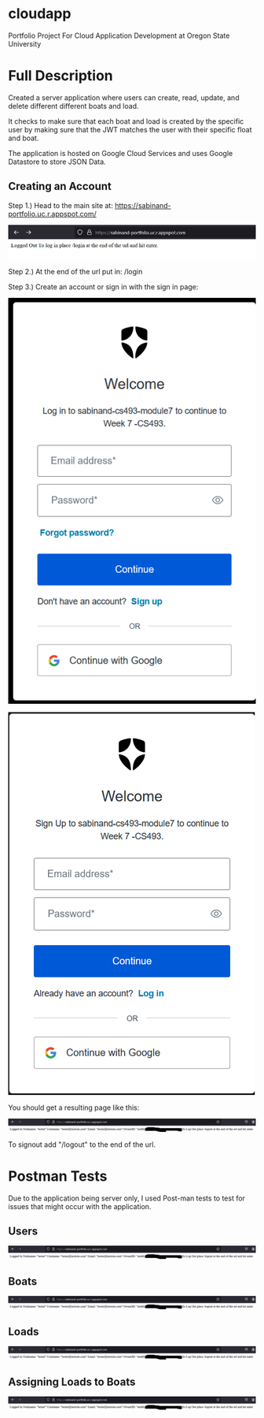 # cloudapp
Portfolio Project For Cloud Application Development at Oregon State University

# Full Description
Created a server application where users can create, read, update, and delete different different boats and load. 

It checks to make sure that each boat and load is created by the specific user by making sure that the JWT matches the user with their specific float and boat.

The application is hosted on Google Cloud Services and uses Google Datastore to store JSON Data.

## Creating an Account

Step 1.) Head to the main site at: https://sabinand-portfolio.uc.r.appspot.com/

![screenshot](https://raw.githubusercontent.com/andrew-sabin/cloudapp/refs/heads/main/screenshots/main%20page/logged%20out.png)

Step 2.) At the end of the url put in: /login

Step 3.) Create an account or sign in with the sign in page:

![screenshot](https://raw.githubusercontent.com/andrew-sabin/cloudapp/refs/heads/main/screenshots/main%20page/auth0%20signin.png) 

![screenshot](https://raw.githubusercontent.com/andrew-sabin/cloudapp/refs/heads/main/screenshots/main%20page/auth0%20signup.png) 

You should get a resulting page like this:

![screenshot](https://raw.githubusercontent.com/andrew-sabin/cloudapp/refs/heads/main/screenshots/main%20page/logged%20in%202.png)

To signout add "/logout" to the end of the url.

# Postman Tests

Due to the application being server only, I used Post-man tests to test for issues that might occur with the application.

## Users

![screenshot](https://raw.githubusercontent.com/andrew-sabin/cloudapp/refs/heads/main/screenshots/main%20page/logged%20in%202.png)

## Boats

![screenshot](https://raw.githubusercontent.com/andrew-sabin/cloudapp/refs/heads/main/screenshots/main%20page/logged%20in%202.png)

## Loads

![screenshot](https://raw.githubusercontent.com/andrew-sabin/cloudapp/refs/heads/main/screenshots/main%20page/logged%20in%202.png)

## Assigning Loads to Boats

![screenshot](https://raw.githubusercontent.com/andrew-sabin/cloudapp/refs/heads/main/screenshots/main%20page/logged%20in%202.png)
